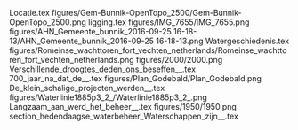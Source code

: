 Locatie.tex
figures/Gem-Bunnik-OpenTopo_2500/Gem-Bunnik-OpenTopo_2500.png
ligging.tex
figures/IMG_7655/IMG_7655.png
figures/AHN_Gemeente_bunnik_2016-09-25 16-18-13/AHN_Gemeente_bunnik_2016-09-25 16-18-13.png
Watergeschiedenis.tex
figures/Romeinse_wachttoren_fort_vechten_netherlands/Romeinse_wachttoren_fort_vechten_netherlands.png
figures/2000/2000.png
Verschillende_droogtes_deden_ons_beseffen__.tex
700_jaar_na_dat_de__.tex
figures/Plan_Godebald/Plan_Godebald.png
De_klein_schalige_projecten_werden__.tex
figures/Waterlinie1885p3_2_/Waterlinie1885p3_2_.png
Langzaam_aan_werd_het_beheer__.tex
figures/1950/1950.png
section_hedendaagse_waterbeheer_Waterschappen_zijn__.tex
